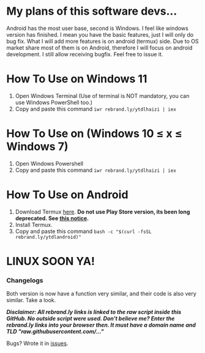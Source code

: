 # My plans of this software devs...

Android has the most user base, second is Windows. I feel like windows version has finished. I mean you have the basic features, just I will only do bug fix. What I will add more features is on android (termux) side. Due to OS market share most of them is on Android, therefore I will focus on android development. I still allow receiving bugfix. Feel free to issue it.

# How To Use on Windows 11
1. Open Windows Terminal (Use of terminal is NOT mandatory, you can use Windows PowerShell too.)
2. Copy and paste this command `iwr rebrand.ly/ytdlhaizi | iex`

# How To Use on (Windows 10 ≤ x ≤ Windows 7)
1. Open Windows Powershell
2. Copy and paste this command `iwr rebrand.ly/ytdlhaizi | iex`

# How To Use on Android
1. Download Termux [here](https://f-droid.org/repo/com.termux_118.apk).
**Do not use Play Store version, its been long deprecated. See [this notice](https://github.com/termux/termux-app#installation).**
2. Install Termux.
3. Copy and paste this command `bash -c "$(curl -fsSL rebrand.ly/ytdlandroid)"`

# LINUX SOON YA!

### Changelogs
Both version is now have a function very similar, and their code is also very similar. Take a look.

***Disclaimer: All rebrand.ly links is linked to the raw script inside this GitHub. No outside script were used. Don't believe me? Enter the rebrand.ly links into your browser then. It must have a domain name and TLD "raw.githubusercontent.com/..."***

Bugs? Wrote it in [issues](https://github.com/HaiziIzzudin/ytdlp-guided-cli/issues).

